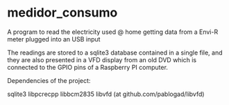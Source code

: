 # medidor_consumo
A program to read the electricity used @ home getting data from a Envi-R meter plugged into an USB input

The readings are stored to a sqlite3 database contained in a single file, and they are also presented in a VFD display from an old DVD which is connected to the GPIO pins of a Raspberry PI computer.

Dependencies of the project:

  sqlite3
  libpcrecpp
  libbcm2835
  libvfd (at github.com/pablogad/libvfd)
  
